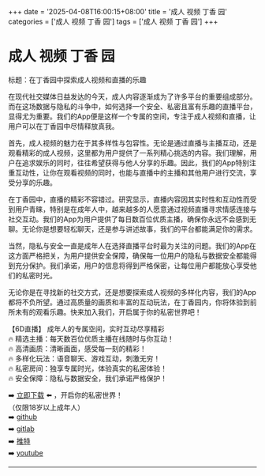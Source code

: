+++
date = '2025-04-08T16:00:15+08:00'
title = '成人 视频 丁香 园'
categories = ['成人 视频 丁香 园']
tags = ['成人 视频 丁香 园']
+++

# 成人 视频 丁香 园

标题：在丁香园中探索成人视频和直播的乐趣

在现代社交媒体日益发达的今天，成人内容逐渐成为了许多平台的重要组成部分。而在这场数据与隐私的斗争中，如何选择一个安全、私密且富有乐趣的直播平台，显得尤为重要。我们的App便是这样一个专属的空间，专注于成人视频和直播，让用户可以在丁香园中尽情释放真我。

首先，成人视频的魅力在于其多样性与包容性。无论是通过直播与主播互动，还是观看精彩的成人视频，这里都为用户提供了一系列精心挑选的内容。我们理解，用户在追求娱乐的同时，往往希望获得与他人分享的乐趣。因此，我们的App特别注重互动性，让你在观看视频的同时，也能与直播中的主播和其他用户进行交流，享受分享的乐趣。

在丁香园中，直播的精彩不容错过。研究显示，直播内容因其实时性和互动性而受到用户青睐，特别是在成年人中，越来越多的人愿意通过视频直播寻求情感连接与社交互动。我们的App为用户提供了每日数百位优质主播，确保你永远不会感到无聊。无论你是想要轻松聊天，还是参与讲述故事，我们的平台都能满足你的需求。

当然，隐私与安全一直是成年人在选择直播平台时最为关注的问题。我们的App在这方面严格把关，为用户提供安全保障，确保每一位用户的隐私与数据安全都能得到充分保护。我们承诺，用户的信息将得到严格保密，让每位用户都能放心享受他们的私密时光。

无论你是在寻找新的社交方式，还是想要探索成人视频的多样化内容，我们的App都将不负所望。通过高质量的画质和丰富的互动玩法，在丁香园内，你将体验到前所未有的观看乐趣。快来加入我们，开启属于你的私密世界吧！

【6D直播】
成年人的专属空间，实时互动尽享精彩  
🔥 精选主播：每天数百位优质主播在线随时与你互动！  
🔥 高清画质：清晰画面，感受每一刻的精彩！  
🔥 多样化玩法：语音聊天、游戏互动，刺激无穷！  
🔥 私密房间：独享专属时光，体验真实的私密体验！  
🔥 安全保障：隐私与数据安全，我们承诺严格保护！  

➡️ [立即下载](https://down123.s3.ap-east-1.amazonaws.com/down/down.html?channelCode=blog) ⬅️ ，开启你的私密世界！  
（仅限18岁以上成年人）  
➡️ [github](https://aldult-live.github.io/)  
➡️ [gitlab](https://seo-09598d.gitlab.io/)  
➡️ [推特](https://x.com/wegame33)  
➡️ [youtube](https://www.youtube.com/@6Dlive)  

---
